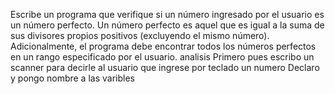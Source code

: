 Escribe un programa que verifique si un número ingresado por el usuario es un número perfecto. Un número perfecto es aquel que es igual a la suma de sus divisores propios positivos (excluyendo el mismo número). Adicionalmente, el programa debe encontrar todos los números perfectos en un rango especificado por el usuario.
analisis
Primero pues escribo un scanner para decirle al usuario que ingrese por teclado un numero
Declaro y pongo nombre a las varibles
